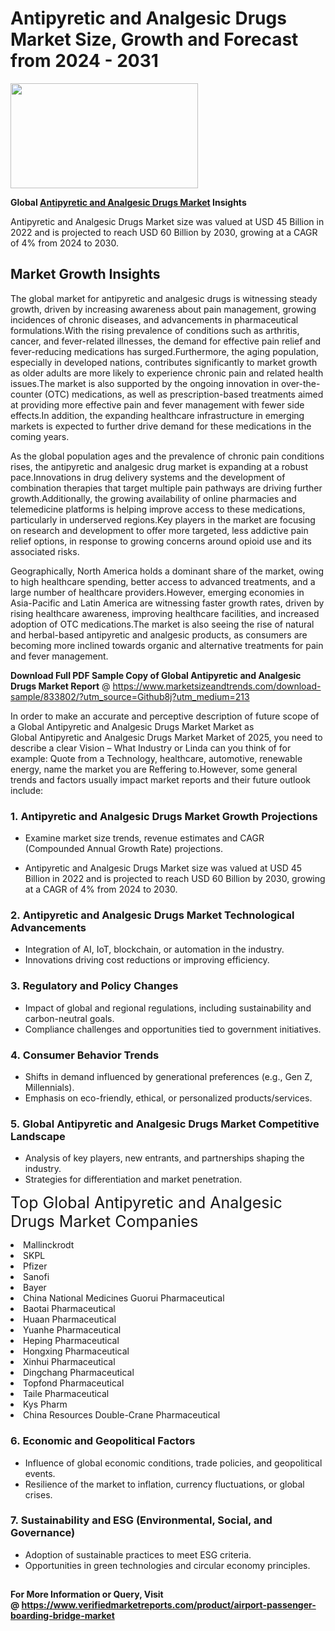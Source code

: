 <H1>Antipyretic and Analgesic Drugs Market Size, Growth and Forecast from 2024 - 2031</H1><img class="aligncenter size-medium wp-image-584254" src="https://thirdeyenews.in/wp-content/uploads/2024/09/Global-Market-Research-300x168.jpeg" alt="" width="300" height="168" /><p><strong>Global&nbsp;<a href="https://www.marketsizeandtrends.com/download-sample/833802/?utm_source=Github8j?utm_medium=213">Antipyretic and Analgesic Drugs Market</a> Insights</strong></p><p>Antipyretic and Analgesic Drugs Market size was valued at USD 45 Billion in 2022 and is projected to reach USD 60 Billion by 2030, growing at a CAGR of 4% from 2024 to 2030.</p><p><h2>Market Growth Insights</h2> <p>The global market for antipyretic and analgesic drugs is witnessing steady growth, driven by increasing awareness about pain management, growing incidences of chronic diseases, and advancements in pharmaceutical formulations.With the rising prevalence of conditions such as arthritis, cancer, and fever-related illnesses, the demand for effective pain relief and fever-reducing medications has surged.Furthermore, the aging population, especially in developed nations, contributes significantly to market growth as older adults are more likely to experience chronic pain and related health issues.The market is also supported by the ongoing innovation in over-the-counter (OTC) medications, as well as prescription-based treatments aimed at providing more effective pain and fever management with fewer side effects.In addition, the expanding healthcare infrastructure in emerging markets is expected to further drive demand for these medications in the coming years.</p> <p>As the global population ages and the prevalence of chronic pain conditions rises, the antipyretic and analgesic drug market is expanding at a robust pace.Innovations in drug delivery systems and the development of combination therapies that target multiple pain pathways are driving further growth.Additionally, the growing availability of online pharmacies and telemedicine platforms is helping improve access to these medications, particularly in underserved regions.Key players in the market are focusing on research and development to offer more targeted, less addictive pain relief options, in response to growing concerns around opioid use and its associated risks.</p> <p>Geographically, North America holds a dominant share of the market, owing to high healthcare spending, better access to advanced treatments, and a large number of healthcare providers.However, emerging economies in Asia-Pacific and Latin America are witnessing faster growth rates, driven by rising healthcare awareness, improving healthcare facilities, and increased adoption of OTC medications.The market is also seeing the rise of natural and herbal-based antipyretic and analgesic products, as consumers are becoming more inclined towards organic and alternative treatments for pain and fever management.</p> <p><span class=""><strong>Download Full PDF Sample Copy of Global Antipyretic and Analgesic Drugs Market Report</strong> @ <a href="https://www.marketsizeandtrends.com/download-sample/833802/?utm_source=Github8j?utm_medium=213" target="_blank">https://www.marketsizeandtrends.com/download-sample/833802/?utm_source=Github8j?utm_medium=213</a></span></p><p>In order to make an accurate and perceptive description of future scope of a Global&nbsp;Antipyretic and Analgesic Drugs Market Market as Global&nbsp;Antipyretic and Analgesic Drugs Market Market of 2025, you need to describe a clear Vision &ndash; What Industry or Linda can you think of for example: Quote from a Technology, healthcare, automotive, renewable energy, name the market you are Reffering to.However, some general trends and factors usually impact market reports and their future outlook include:</p><h3>1.&nbsp;<strong>Antipyretic and Analgesic Drugs Market Growth Projections</strong></h3><ul><li>Examine market size trends, revenue estimates and CAGR (Compounded Annual Growth Rate) projections.</li><li><p>Antipyretic and Analgesic Drugs Market size was valued at USD 45 Billion in 2022 and is projected to reach USD 60 Billion by 2030, growing at a CAGR of 4% from 2024 to 2030.</p></li></ul><h3>2.&nbsp;<strong>Antipyretic and Analgesic Drugs Market Technological Advancements</strong></h3><ul><li>Integration of AI, IoT, blockchain, or automation in the industry.</li><li>Innovations driving cost reductions or improving efficiency.</li></ul><h3>3.&nbsp;<strong>Regulatory and Policy Changes</strong></h3><ul><li>Impact of global and regional regulations, including sustainability and carbon-neutral goals.</li><li>Compliance challenges and opportunities tied to government initiatives.</li></ul><h3>4.&nbsp;<strong>Consumer Behavior Trends</strong></h3><ul><li>Shifts in demand influenced by generational preferences (e.g., Gen Z, Millennials).</li><li>Emphasis on eco-friendly, ethical, or personalized products/services.</li></ul><h3>5.&nbsp;<strong>Global Antipyretic and Analgesic Drugs Market Competitive Landscape</strong></h3><ul><li>Analysis of key players, new entrants, and partnerships shaping the industry.</li><li>Strategies for differentiation and market penetration.</li></ul><p data-pm-slice="1 1 []"><span style="color: inherit; font-family: inherit; font-size: 25px;">Top Global Antipyretic and Analgesic Drugs Market Companies</span></p><div class="" data-test-id=""><p><li>Mallinckrodt</li><li> SKPL</li><li> Pfizer</li><li> Sanofi</li><li> Bayer</li><li> China National Medicines Guorui Pharmaceutical</li><li> Baotai Pharmaceutical</li><li> Huaan Pharmaceutical</li><li> Yuanhe Pharmaceutical</li><li> Heping Pharmaceutical</li><li> Hongxing Pharmaceutical</li><li> Xinhui Pharmaceutical</li><li> Dingchang Pharmaceutical</li><li> Topfond Pharmaceutical</li><li> Taile Pharmaceutical</li><li> Kys Pharm</li><li> China Resources Double-Crane Pharmaceutical</li></p></div><h3>6.&nbsp;<strong>Economic and Geopolitical Factors</strong></h3><ul><li>Influence of global economic conditions, trade policies, and geopolitical events.</li><li>Resilience of the market to inflation, currency fluctuations, or global crises.</li></ul><h3>7.&nbsp;<strong>Sustainability and ESG (Environmental, Social, and Governance)</strong></h3><ul><li>Adoption of sustainable practices to meet ESG criteria.</li><li>Opportunities in green technologies and circular economy principles.</li></ul><h2><strong style="font-size: 14px;">For More Information or Query, Visit @&nbsp;</strong><a style="background-color: #ffffff; font-size: 14px;" href="https://www.marketsizeandtrends.com/report/antipyretic-and-analgesic-drugs-market/" target="_blank">https://www.verifiedmarketreports.com/product/airport-passenger-boarding-bridge-market</a></h2>